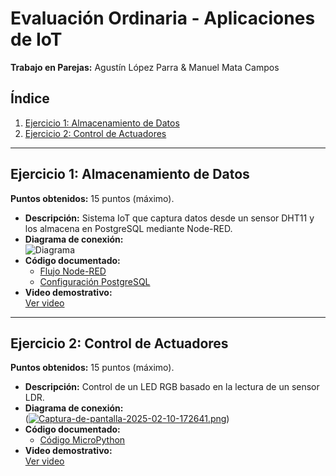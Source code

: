 # Evaluación Ordinaria - Aplicaciones de IoT  
**Trabajo en Parejas:** Agustín López Parra & Manuel Mata Campos

## Índice  
1. [Ejercicio 1: Almacenamiento de Datos](#ejercicio-1-almacenamiento-de-datos)  
2. [Ejercicio 2: Control de Actuadores](#ejercicio-2-control-de-actuadores)  

---

## Ejercicio 1: Almacenamiento de Datos  
**Puntos obtenidos:** 15 puntos (máximo).  

- **Descripción:** Sistema IoT que captura datos desde un sensor DHT11 y los almacena en PostgreSQL mediante Node-RED.  
- **Diagrama de conexión:**  
  ![Diagrama](./diagramas/diagrama_ejercicio1.png)  
- **Código documentado:**  
  - [Flujo Node-RED](./node-red/almacenamiento_datos.json)  
  - [Configuración PostgreSQL](./sql/configuracion.sql)  
- **Video demostrativo:**  
  [Ver video](https://github.com/parejas_iot/evaluacion_iot/blob/main/videos/ejercicio1.mp4)  

---

## Ejercicio 2: Control de Actuadores  
**Puntos obtenidos:** 15 puntos (máximo).  

- **Descripción:** Control de un LED RGB basado en la lectura de un sensor LDR.  
- **Diagrama de conexión:**  
  ([![Captura-de-pantalla-2025-02-10-172641.png](https://i.postimg.cc/pLLQMm7S/Captura-de-pantalla-2025-02-10-172641.png)](https://postimg.cc/Mvgfypz0))  
- **Código documentado:**  
  - [Código MicroPython]([./micropython/control_led.py](https://github.com/agustn134/EvidenciasIot2025/blob/main/Codigo%20de%20sensor.py))  
- **Video demostrativo:**  
  [Ver video]()  
